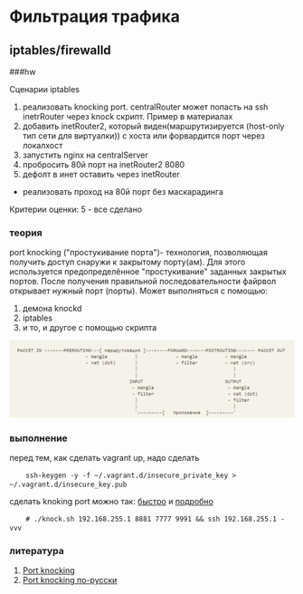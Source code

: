 # Фильтрация трафика
## iptables/firewalld

###hw

Сценарии iptables

1. реализовать knocking port. centralRouter может попасть на ssh inetrRouter через knock скрипт. Пример в материалах
2. добавить inetRouter2, который виден(маршрутизируется (host-only тип сети для виртуалки)) с хоста или форвардится порт через локалхост
3. запустить nginx на centralServer
4. пробросить 80й порт на inetRouter2 8080
5. дефолт в инет оставить через inetRouter

* реализовать проход на 80й порт без маскарадинга

Критерии оценки: 5 - все сделано

### теория

port knocking ("простукивание порта")- технология, позволяющая получить доступ снаружи к закрытому порту(ам). Для этого используется предопределённое "простукивание" заданных закрытых портов. После получения правильной последовательности файрвол открывает нужный порт (порты). Может выполняться с помощью:

1. демона knockd
2. iptables
3. и то, и другое с помощью скрипта

![alt text](pics/01.png)

### выполнение

перед тем, как сделать vagrant up, надо сделать

        ssh-keygen -y -f ~/.vagrant.d/insecure_private_key > ~/.vagrant.d/insecure_key.pub

сделать knoking port можно так: [быстро](https://otus.ru/nest/post/267/) и [подробно](https://wiki.archlinux.org/index.php/Port_knocking)

        # ./knock.sh 192.168.255.1 8881 7777 9991 && ssh 192.168.255.1 -vvv


### литература

1. [Port knocking](https://wiki.archlinux.org/index.php/Port_knocking)
2. [Port knocking по-русски](https://otus.ru/nest/post/267/)